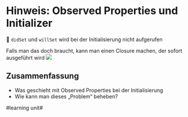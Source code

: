 # Hinweis: Observed Properties und Initializer
🛫
`didSet` und `willSet` wird bei der Initialisierung nicht aufgerufen

Falls man das doch braucht, kann man einen Closure machen, der sofort ausgeführt wird
![][image-1]

## Zusammenfassung
- Was geschieht mit Observed Properties bei der Initialisierung
- Wie kann man dieses „Problem“ beheben?

[image-1]:	assets/Bildschirmfoto%202021-09-08%20um%2013.13.40.png

#learning unit#